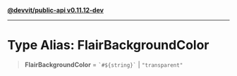 [**@devvit/public-api v0.11.12-dev**](../../README.md)

---

# Type Alias: FlairBackgroundColor

> **FlairBackgroundColor** = `` `#${string}` `` \| `"transparent"`

